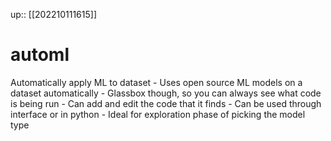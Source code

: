 up:: [[202210111615]]

# automl

 Automatically apply ML to dataset
	- Uses open source ML models on a dataset automatically
		- Glassbox though, so you can always see what code is being run
		- Can add and edit the code that it finds
	- Can be used through interface or in python
	- Ideal for exploration phase of picking the model type